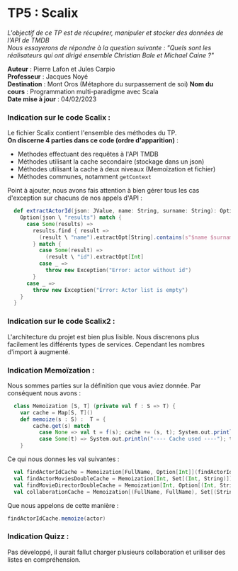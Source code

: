 # TP5 : Scalix

*L'objectif de ce TP est de récupérer, manipuler et stocker des données de l'API de TMDB*  
*Nous essayerons de répondre à la question suivante : "Quels sont les réalisateurs qui ont dirigé ensemble Christian Bale et Michael Caine ?"*

**Auteur** : Pierre Lafon et Jules Carpio   
**Professeur** : Jacques Noyé  
**Destination** : Mont Oros (Métaphore du surpassement de soi)
**Nom du cours** : Programmation multi-paradigme avec Scala  
**Date mise à jour** : 04/02/2023  

### Indication sur le code Scalix :

Le fichier Scalix contient l'ensemble des méthodes du TP.  
**On discerne 4 parties dans ce code (ordre d'apparition)** :
- Methodes effectuant des requêtes à l'API TMDB
- Méthodes utilisant la cache secondaire (stockage dans un json)
- Méthodes utilisant la cache à deux niveaux (Memoïzation et fichier)
- Méthodes communes, notamment ```getContext```

Point à ajouter, nous avons fais attention à bien gérer tous les cas d'exception sur chacuns de nos appels d'API :
```scala
  def extractActorId(json: JValue, name: String, surname: String): Option[Int] = {
    Option(json \ "results") match {
      case Some(results) =>
        results.find { result =>
          (result \ "name").extractOpt[String].contains(s"$name $surname")
        } match {
          case Some(result) =>
            (result \ "id").extractOpt[Int]
          case _ =>
            throw new Exception("Error: actor without id")
        }
      case _ =>
        throw new Exception("Error: Actor list is empty")
    }
  }
```

### Indication sur le code Scalix2 :

L'architecture du projet est bien plus lisible. Nous discrenons plus facilement les différents types de services.
Cependant les nombres d'import à augmenté.

### Indication Memoïzation :

Nous sommes parties sur la définition que vous aviez donnée. Par conséquent nous avons :
```scala
  class Memoization [S, T] (private val f : S => T) {
    var cache = Map[S, T]()
    def memoize(s : S) :  T = {
        cache.get(s) match
          case None => val t = f(s); cache += (s, t); System.out.println("---- Cache created ----"); t;
          case Some(t) => System.out.println("---- Cache used ----"); t
    }
```
Ce qui nous donnes les val suivantes :
```scala
  val findActorIdCache = Memoization[FullName, Option[Int]](findActorId)
  val findActorMoviesDoubleCache = Memoization[Int, Set[(Int, String)]](findActorMoviesFile)
  val findMovieDirectorDoubleCache = Memoization[Int, Option[(Int, String)]](findMovieDirectorFile)
  val collaborationCache = Memoization[(FullName, FullName), Set[(String, String)]](collaboration)
```
Que nous appelons de cette manière :
```scala 
findActorIdCache.memoize(actor)
```

### Indication Quizz :

Pas développé, il aurait fallut charger plusieurs collaboration et uriliser des listes en compréhension.   
